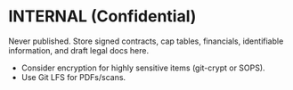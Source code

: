 # INTERNAL (Confidential)
Never published. Store signed contracts, cap tables, financials, identifiable information, and draft legal docs here.

- Consider encryption for highly sensitive items (git-crypt or SOPS).
- Use Git LFS for PDFs/scans.
